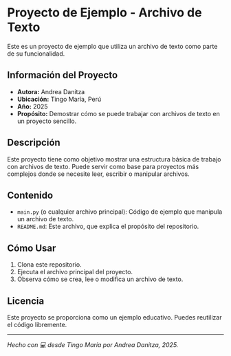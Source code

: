 # Proyecto de Ejemplo - Archivo de Texto

Este es un proyecto de ejemplo que utiliza un archivo de texto como parte de su funcionalidad.

## Información del Proyecto

- **Autora:** Andrea Danitza  
- **Ubicación:** Tingo María, Perú  
- **Año:** 2025  
- **Propósito:** Demostrar cómo se puede trabajar con archivos de texto en un proyecto sencillo.

## Descripción

Este proyecto tiene como objetivo mostrar una estructura básica de trabajo con archivos de texto. Puede servir como base para proyectos más complejos donde se necesite leer, escribir o manipular archivos.

## Contenido

- `main.py` (o cualquier archivo principal): Código de ejemplo que manipula un archivo de texto.
- `README.md`: Este archivo, que explica el propósito del repositorio.

## Cómo Usar

1. Clona este repositorio.
2. Ejecuta el archivo principal del proyecto.
3. Observa cómo se crea, lee o modifica un archivo de texto.

## Licencia

Este proyecto se proporciona como un ejemplo educativo. Puedes reutilizar el código libremente.

---

_Hecho con 💻 desde Tingo María por Andrea Danitza, 2025._
